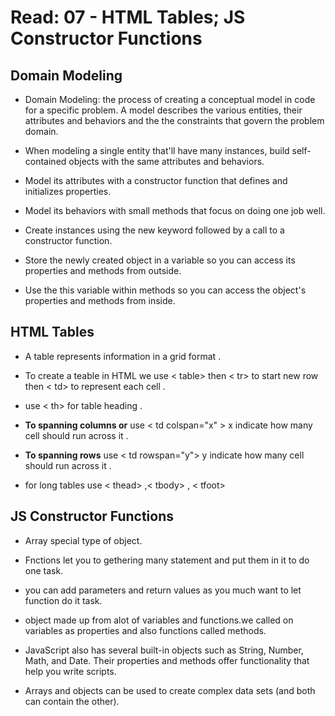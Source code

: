 # Read: 07 - HTML Tables; JS Constructor Functions

## Domain Modeling

- Domain Modeling: the process of creating a conceptual model in code for a specific problem. A model describes the various entities, their attributes and behaviors and the the constraints that govern the problem domain.

- When modeling a single entity that'll have many instances, build self-contained objects with the same attributes and behaviors.

- Model its attributes with a constructor function that defines and initializes properties.

- Model its behaviors with small methods that focus on doing one job well.

- Create instances using the new keyword followed by a call to a constructor function.

- Store the newly created object in a variable so you can access its properties and methods from outside.

- Use the this variable within methods so you can access the object's properties and methods from inside.

## HTML Tables
- A table represents information in a grid format .

- To create a teable in HTML we use < table> then < tr> to start new row then < td> to represent each cell .
- use < th> for table heading .
- **To spanning columns or** use < td colspan="x" > x indicate how many cell should run across it .
- **To spanning rows** use  < td rowspan="y"> y indicate how many cell should run across it .
- for long tables use < thead> ,< tbody> ,  < tfoot>
## JS Constructor Functions
- Array special type of object.

- Fnctions let you to gethering many statement and put them in it to do one task.

- you can add parameters and return values as you much want to let function do it task.

- object made up from alot of variables and functions.we called on variables as properties and also functions  called  methods.

- JavaScript also has several built-in objects such as String, Number, Math, and Date. Their properties and  methods offer functionality that help you write scripts.

- Arrays and objects can be used to create complex data
sets (and both can contain the other).